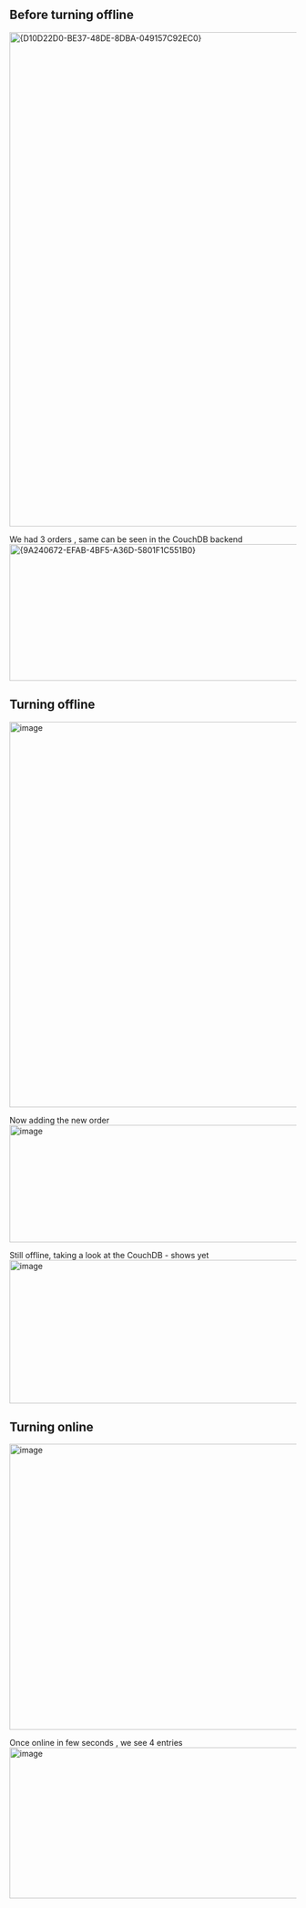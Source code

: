## Before turning offline 
<img width="1553" height="868" alt="{D10D22D0-BE37-48DE-8DBA-049157C92EC0}" src="https://github.com/user-attachments/assets/ca1416ea-8bc9-4ec7-a304-22184a9cd3af" />

We had 3 orders , same can be seen in the CouchDB backend 
<img width="1858" height="240" alt="{9A240672-EFAB-4BF5-A36D-5801F1C551B0}" src="https://github.com/user-attachments/assets/7c84f9f0-0f8a-4c55-a610-583dbebeb47c" />

## Turning offline 
<img width="1893" height="677" alt="image" src="https://github.com/user-attachments/assets/60bb7022-940b-41e1-848f-a3f121991fd0" />

Now adding the new order 
<img width="1737" height="206" alt="image" src="https://github.com/user-attachments/assets/ed83a1c1-91ca-4ec3-81d5-c53e91ad3e74" />

Still offline, taking a look at the CouchDB - shows yet 
<img width="1915" height="252" alt="image" src="https://github.com/user-attachments/assets/bf09264d-5961-457f-9a58-ffeee7af3dd1" />

## Turning online 
<img width="1783" height="502" alt="image" src="https://github.com/user-attachments/assets/ee4246e5-36d1-4fa8-9dd8-e1bfc62ce1b9" />

Once online in few seconds , we see 4 entries 
<img width="1917" height="265" alt="image" src="https://github.com/user-attachments/assets/25b48b71-e614-47d4-b1fb-cac343a1ec24" />

